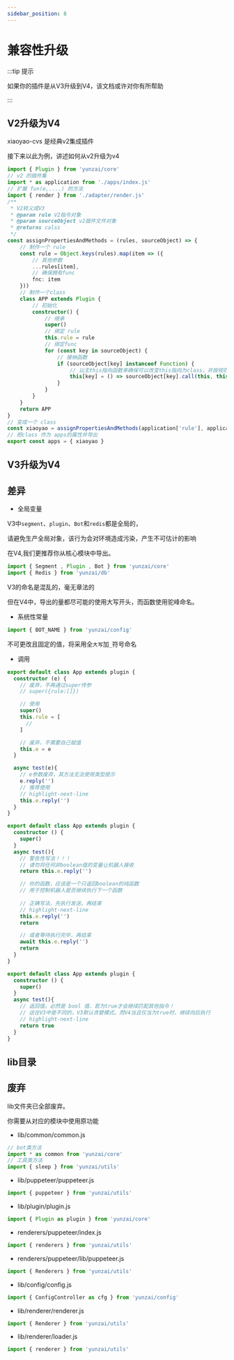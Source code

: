 ```yaml
---
sidebar_position: 8
---
```


# 兼容性升级

:::tip 提示

如果你的插件是从V3升级到V4，该文档或许对你有所帮助

:::

## V2升级为V4

xiaoyao-cvs 是经典v2集成插件

接下来以此为例，讲述如何从v2升级为v4

```ts title="./index.ts"
import { Plugin } from 'yunzai/core'
// v2 的插件集
import * as application from './apps/index.js'
// 扩展 fun(e,....) 的方法
import { render } from './adapter/render.js'
/**
 * V2转义成V3
 * @param rule V2指令对象
 * @param sourceObject v2插件文件对象
 * @returns calss
 */
const assignPropertiesAndMethods = (rules, sourceObject) => {
    // 制作一个 rule
    const rule = Object.keys(rules).map(item => ({
        // 其他参数
        ...rules[item],
        // 确保拥有func
        fnc: item
    }))
    // 制作一个class
    class APP extends Plugin {
        // 初始化
        constructor() {
            // 继承
            super()
            // 绑定 rule
            this.rule = rule
            // 绑定func
            for (const key in sourceObject) {
                // 接纳函数
                if (sourceObject[key] instanceof Function) {
                    // 以无this指向函数来确保可以改变this指向为class，并按规则扩展函数参数
                    this[key] = () => sourceObject[key].call(this, this.e, { render });
                }
            }
        }
    }
    return APP
}
// 变成一个 class 
const xiaoyao = assignPropertiesAndMethods(application['rule'], application)
// 把class 作为 apps的属性并导出
export const apps = { xiaoyao }
```

## V3升级为V4

## 差异

- 全局变量

V3中`segment`、`plugin`、`Bot`和`redis`都是全局的，

请避免生产全局对象，该行为会对环境造成污染，产生不可估计的影响

在V4,我们更推荐你从核心模块中导出。

```ts
import { Segment , Plugin , Bot } from 'yunzai/core'
import { Redis } from 'yunzai/db'
```

V3的命名是混乱的，毫无章法的

但在V4中，导出的量都尽可能的使用大写开头，而函数使用驼峰命名。

- 系统性常量

```ts
import { BOT_NAME } from 'yunzai/config'
```

不可更改且固定的值，将采用全`大写`加`_`符号命名

- 调用

```ts title="./message.ts"
export default class App extends plugin {
  constructor (e) {
    // 废弃，不再通过super传参
    // super({rule:[]})

    // 使用
    super()
    this.rule = [
      // 
    ]

    // 废弃，不需要自己赋值
    this.e = e
  }

  async test(e){
    // e参数废弃，其方法无法使用类型提示
    e.reply('')
    // 推荐使用
    // highlight-next-line
    this.e.reply('')
  }
}
```

```ts title="./message.ts"
export default class App extends plugin {
  constructor () {
    super()
  }
  async test(){
    // 警告性写法！！！ 
    // 请勿将任何非boolean值的变量让机器人接收
    return this.e.reply('')

    // 你的函数，应该是一个只返回boolean的纯函数
    // 用于控制机器人是否继续执行下一个函数
    
    // 正确写法，先执行发送，再结束
    // highlight-next-line
    this.e.reply('')
    return 

    // 或者等待执行完毕，再结束
    await this.e.reply('')
    return 
  }
}
```

```ts title="./message.ts"
export default class App extends plugin {
  constructor () {
    super()
  }
  async test(){
    // 返回值，必然是 bool 值，若为true才会继续匹配其他指令！
    // 这在V3中是不同的，V3默认贪婪模式。而V4当且仅当为true时，继续向后执行
    // highlight-next-line
    return true
  }
}
```

## lib目录

## 废弃

lib文件夹已全部废弃。

你需要从对应的模块中使用原功能

- lib/common/common.js

```ts
// bot类方法
import * as common from 'yunzai/core'
// 工具类方法
import { sleep } from 'yunzai/utils'
```

- lib/puppeteer/puppeteer.js

```ts
import { puppeteer } from 'yunzai/utils'
```

- lib/plugin/plugin.js

```ts
import { Plugin as plugin } from 'yunzai/core'
```

- renderers/puppeteer/index.js

```ts
import { renderers } from 'yunzai/utils'
```
- renderers/puppeteer/lib/puppeteer.js

```ts
import { Renderers } from 'yunzai/utils'
```

- lib/config/config.js

```ts
import { ConfigController as cfg } from 'yunzai/config'
```


- lib/renderer/renderer.js

```ts
import { Renderer } from 'yunzai/utils'
```

- lib/renderer/loader.js

```ts
import { renderer } from 'yunzai/utils'
```